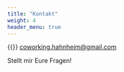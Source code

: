 ```yaml
---
title: "Kontakt"
weight: 4
header_menu: true
---
```


{{<icon class="fa fa-envelope">}}&nbsp;[coworking.hahnheim@gmail.com](mailto:coworking.hahnheim@gmail.com)

Stellt mir Eure Fragen!
